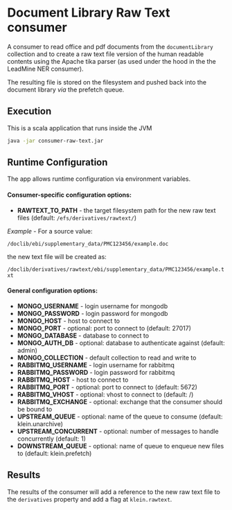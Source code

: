# Document Library Raw Text consumer

A consumer to read office and pdf documents from the `documentLibrary`
collection and to create a raw text file version of the human readable
contents using the Apache tika parser (as used under the hood in the
the LeadMine NER consumer).

The resulting file is stored on the filesystem and pushed back into the
document library *via* the prefetch queue.

## Execution

This is a scala application that runs inside the JVM

```bash
java -jar consumer-raw-text.jar
```

## Runtime Configuration

The app allows runtime configuration via environment variables.

#### Consumer-specific configuration options:

* **RAWTEXT_TO_PATH** - the target filesystem path for the new raw text
files (default: `/efs/derivatives/rawtext/`)

*Example* - For a source value:

`/doclib/ebi/supplementary_data/PMC123456/example.doc`

the new text file will be created as:

`/doclib/derivatives/rawtext/ebi/supplementary_data/PMC123456/example.txt`


#### General configuration options:

* **MONGO_USERNAME** - login username for mongodb
* **MONGO_PASSWORD** - login password for mongodb
* **MONGO_HOST** - host to connect to
* **MONGO_PORT** - optional: port to connect to (default: 27017) 
* **MONGO_DATABASE** - database to connect to
* **MONGO_AUTH_DB** - optional: database to authenticate against (default: admin)
* **MONGO_COLLECTION** - default collection to read and write to
* **RABBITMQ_USERNAME** - login username for rabbitmq
* **RABBITMQ_PASSWORD** - login password for rabbitmq
* **RABBITMQ_HOST** - host to connect to
* **RABBITMQ_PORT** - optional: port to connect to (default: 5672)
* **RABBITMQ_VHOST** - optional: vhost to connect to (default: /)
* **RABBITMQ_EXCHANGE** - optional: exchange that the consumer should be bound to
* **UPSTREAM_QUEUE** - optional: name of the queue to consume (default: klein.unarchive)
* **UPSTREAM_CONCURRENT** - optional: number of messages to handle concurrently (default: 1)
* **DOWNSTREAM_QUEUE** - optional: name of queue to enqueue new files to (default: klein.prefetch)

## Results

The results of the consumer will add a reference to the new raw text
file to the `derivatives` property and add a flag at `klein.rawtext`.
